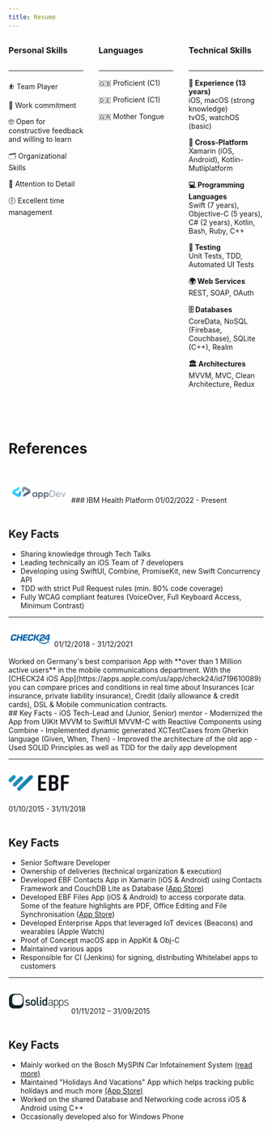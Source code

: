 ```yaml
---
title: Resume
---
```


<style>
:root {
    --background-light: #ffffff;
    --background-dark: #1e1e1e;
    --text-light: #333333;
    --text-dark: #c9c9c9;
    --border-light: #dddddd;
    --border-dark: #444444;
    --shadow-light: rgba(0, 0, 0, 0.1);
    --shadow-dark: rgba(255, 255, 255, 0.1);
    --accent-color: #c9e4d2;
}

body.light-theme {
    --background: var(--background-light);
    --text: var(--text-light);
    --border: var(--border-light);
    --shadow: var(--shadow-light);
}

body.dark-theme {
    --background: var(--background-dark);
    --text: var(--text-dark);
    --border: var(--border-dark);
    --shadow: var(--shadow-dark);
}

.skillsContainer {
    display: flex;
    flex-wrap: wrap;
    gap: 30px;
    justify-content: space-between;
    margin-top: 30px;
}
.skillsContainer > div {
    flex: 1 1 calc(33.333% - 30px);
    border: 1px solid var(--border);
    border-radius: 10px;
    background-color: var(--background);
    box-shadow: 0 4px 8px var(--shadow);
    padding: 0;
    transition: background-color 0.3s, border-color 0.3s, box-shadow 0.3s;
}
.skillsContainer h3 {
    margin-top: 0;
    color: var(--text);
    padding-bottom: 10px;
    margin-bottom: 20px;
}
.skillsContainer ul {
    list-style-type: none;
    padding: 0;
}
.skillsContainer li {
    margin: 15px 0;
    color: var(--text);
    display: block;
}
.skillsContainer li span {
    font-weight: bold;
    display: block;
    margin-left: 0px;
}
.skillsContainer li::before {
    margin-right: 10px;
    font-size: 1.4em;
    display: inline-block;
    width: 30px;
}

@media (max-width: 768px) {
    .skillsContainer > div {
        flex: 1 1 calc(50% - 30px);
    }
}
@media (max-width: 480px) {
    .skillsContainer > div {
        flex: 1 1 100%;
    }
}

</style>

<div class="skillsContainer">
    <div>
        <h3>Personal Skills</h3><hr>
        <ul>
            <li>⛹️ Team Player</li>
            <li>💪 Work commitment</li>
            <li>🤓 Open for constructive feedback and willing to learn</li>
            <li>🗂️ Organizational Skills</li>
            <li>🎯 Attention to Detail</li>
            <li>🕖 Excellent time management</li>
        </ul>
    </div>
    <div>
        <h3>Languages</h3><hr>
        <ul>
            <li>🇬🇧 Proficient (C1)</li>
            <li>🇩🇪 Proficient (C1)</li>
            <li>🇬🇷 Mother Tongue</li>
        </ul>
    </div>
    <div>
        <h3>Technical Skills</h3><hr>
        <ul>
            <li><span>🌱 Experience (13 years)</span>iOS, macOS (strong knowledge)</br> tvOS, watchOS (basic) </li>
            <li><span>🔄 Cross-Platform</span>Xamarin (iOS, Android), Kotlin-Mutliplatform</li>
            <li><span>💻 Programming Languages</span>Swift (7 years), Objective-C (5 years), C# (2 years), Kotlin, Bash, Ruby, C++</li> 
            <li><span>🧪 Testing</span>Unit Tests, TDD, Automated UI Tests</li>
            <li><span>🌍 Web Services</span>REST, SOAP, OAuth</li>
            <li><span>🗄️ Databases</span>CoreData, NoSQL (Firebase, Couchbase), SQLite (C++), Realm</li>
            <li><span>🏛️ Architectures</span>MVVM, MVC, Clean Architecture, Redux</li>
        </ul>
    </div>
</div>

<br/><br/>
# References 
<br/>

<img src="/Images/About/appdev-logo.png" style="max-width:120px; max-height:64px; margin-bottom: 0px;" alt="App Dev" title="App Dev" /> ### IBM Health Platform
01/02/2022 - Present<br/><br/>
 
## Key Facts
- Sharing knowledge through Tech Talks
- Leading technically an iOS Team of 7 developers 
- Developing using SwiftUI, Combine, PromiseKit, new Swift Concurrency API
- TDD with strict Pull Request rules (min. 80% code coverage)
- Fully WCAG compliant features (VoiceOver, Full Keyboard Access, Minimum Contrast) 

---

<img src="/Images/About/check24-logo.png" style="max-width:100px; max-height:54px; margin-bottom: -10px;" alt="Check24" title="Check24" /> 
01/12/2018 - 31/12/2021<br/><br/>
Worked on Germany's best comparison App with **over than 1 Million active users** in the mobile communications department.
With the [CHECK24 iOS App](https://apps.apple.com/us/app/check24/id719610089) you can compare prices and conditions in real time about Insurances (car insurance, private liability insurance), Credit (daily allowance & credit cards), DSL & Mobile communication contracts.

<br/>    
## Key Facts
- iOS Tech-Lead and (Junior, Senior) mentor 
- Modernized the App from UIKit MVVM to SwiftUI MVVM-C with Reactive Components using Combine
- Implemented dynamic generated XCTestCases from Gherkin language (Given, When, Then) 
- Improved the architecture of the old app
- Used SOLID Principles as well as TDD for the daily app development 

---

<br/>
<img src="/Images/About/ebf-logo.png" style="max-width:120px; max-height:64px; margin-bottom: 10px;" alt="EBF" title="EBF" />

01/10/2015 - 31/11/2018<br/><br/>
 
## Key Facts
- Senior Software Developer
- Ownership of deliveries (technical organization & execution)  
- Developed EBF Contacts App in Xamarin (iOS & Android) using Contacts Framework and CouchDB Lite as Database ([App Store](https://apps.apple.com/de/app/ebf-contacts/id1570229461?l=en)) 
- Developed EBF Files App (iOS & Android) to access corporate data. Some of the feature highlights are PDF, Office Editing and File Synchronisation ([App Store](https://apps.apple.com/de/app/ebf-files/id1450387478?l=en))
- Developed Enterprise Apps that leveraged IoT devices (Beacons) and wearables (Apple Watch)
- Proof of Concept macOS app in AppKit & Obj-C
- Maintained various apps
- Responsible for CI (Jenkins) for signing, distributing Whitelabel apps to customers  

---

<br/>
<img src="/Images/About/solidapps-logo.png" style="max-width:120px; max-height:64px; margin-bottom: 10px;" alt="SolidApps" title="Solid Apps" /> 
01/11/2012 – 31/09/2015<br/><br/>

## Key Facts
- Mainly worked on the Bosch MySPIN Car Infotainement System [(read more)](https://www.bosch-mobility-solutions.com/en/solutions/infotainment/myspin/) 
- Maintained "Holidays And Vacations" App which helps tracking public holidays and much more [(App Store)](https://apps.apple.com/de/app/holidays-and-vacations/id352642945?l=en)
- Worked on the shared Database and Networking code across iOS & Android using C++  
- Occasionally developed also for Windows Phone

<div style="height:5px;"><br></div>
<br/>
